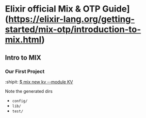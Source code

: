 # Elixir official Mix & OTP Guide](https://elixir-lang.org/getting-started/mix-otp/introduction-to-mix.html)

## Intro to MIX

### Our First Project

:shipit: [$ mix new kv --module KV](https://github.com/arafatm/edu_elixir/commit/70cdef8)

Note the generated dirs
- `config/`
- `lib/`
- `test/`

### 

